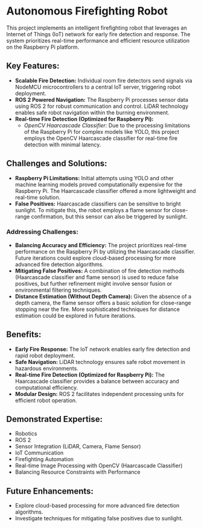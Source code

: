 # Autonomous Firefighting Robot

This project implements an intelligent firefighting robot that leverages an Internet of Things (IoT) network for early fire detection and response. The system prioritizes real-time performance and efficient resource utilization on the Raspberry Pi platform.

## Key Features:

- **Scalable Fire Detection:** Individual room fire detectors send signals via NodeMCU microcontrollers to a central IoT server, triggering robot deployment.
- **ROS 2 Powered Navigation:** The Raspberry Pi processes sensor data using ROS 2 for robust communication and control. LiDAR technology enables safe robot navigation within the burning environment.
- **Real-time Fire Detection (Optimized for Raspberry Pi):**
    - *OpenCV Haarcascade Classifier:* Due to the processing limitations of the Raspberry Pi for complex models like YOLO, this project employs the OpenCV Haarcascade classifier for real-time fire detection with minimal latency.

## Challenges and Solutions:

- **Raspberry Pi Limitations:** Initial attempts using YOLO and other machine learning models proved computationally expensive for the Raspberry Pi. The Haarcascade classifier offered a more lightweight and real-time solution.
- **False Positives:** Haarcascade classifiers can be sensitive to bright sunlight. To mitigate this, the robot employs a flame sensor for close-range confirmation, but this sensor can also be triggered by sunlight.

### Addressing Challenges:

- **Balancing Accuracy and Efficiency:** The project prioritizes real-time performance on the Raspberry Pi by utilizing the Haarcascade classifier. Future iterations could explore cloud-based processing for more advanced fire detection algorithms.
- **Mitigating False Positives:** A combination of fire detection methods (Haarcascade classifier and flame sensor) is used to reduce false positives, but further refinement might involve sensor fusion or environmental filtering techniques.
- **Distance Estimation (Without Depth Camera):** Given the absence of a depth camera, the flame sensor offers a basic solution for close-range stopping near the fire. More sophisticated techniques for distance estimation could be explored in future iterations.

## Benefits:

- **Early Fire Response:** The IoT network enables early fire detection and rapid robot deployment.
- **Safe Navigation:** LiDAR technology ensures safe robot movement in hazardous environments.
- **Real-time Fire Detection (Optimized for Raspberry Pi):** The Haarcascade classifier provides a balance between accuracy and computational efficiency.
- **Modular Design:** ROS 2 facilitates independent processing units for efficient robot operation.

## Demonstrated Expertise:

- Robotics
- ROS 2
- Sensor Integration (LiDAR, Camera, Flame Sensor)
- IoT Communication
- Firefighting Automation
- Real-time Image Processing with OpenCV (Haarcascade Classifier)
- Balancing Resource Constraints with Performance

## Future Enhancements:

- Explore cloud-based processing for more advanced fire detection algorithms.
- Investigate techniques for mitigating false positives due to sunlight.

